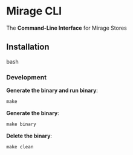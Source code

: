 # Mirage CLI

The **Command-Line Interface** for Mirage Stores

## Installation
bash

### Development
**Generate the binary and run binary**:
```cpp
make
```

**Generate the binary**:
```cpp
make binary
```

**Delete the binary**:
```cpp
make clean
```
